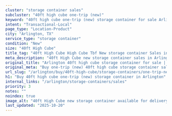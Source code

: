 ```yaml
---
cluster: "storage container sales"
subcluster: "40ft high cube one-trip (new)"
keyword: "40ft high cube one-trip (new) storage container for sale Arlington, TX"
intent: "Transactional-Local"
page_type: "Location-Product"
city: "Arlington, TX"
service_type: "storage container"
condition: "New"
size: "40ft High Cube"
title_tag: "40ft High Cube High Cube Tbf New storage container Sales in Arlington | LC Container"
meta_description: "40ft High Cube new storage container sales in Arlington. High cube containers with extra height. Fast delivery, competitive pricing. Serving storage containers area. Quote ID: IO1. Call (214) 524-4168 for your free quote today."
original_title: "Arlington 40ft high cube storage container for sale | LC"
original_meta: "Buy one-trip (new) 40ft high cube storage container sale with local delivery in Arlington, TX. LC Container — local Since 2003. Request a fast quote today."
url_slug: "/arlington/buy/40ft-high-cube/storage-containers/one-trip-new"
h1: "Buy 40ft high cube one-trip (new) storage container in Arlington"
internal_links: "/arlington/storage-containers/sales"
priority: 3
notes: ""
noindex: true
image_alt: "40ft High Cube new storage container available for delivery in Arlington"
last_updated: "2025-10-20"
---
```


<!-- TODO: Add unique city/inventory copy, images, and internal links here. -->
